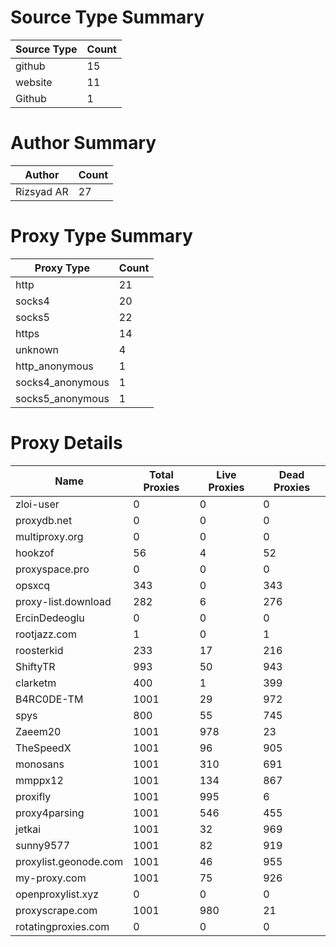# Source Type Summary

| Source Type | Count |
|-------------|-------|
| github | 15 |
| website | 11 |
| Github | 1 |


# Author Summary

| Author | Count |
|--------|-------|
| Rizsyad AR | 27 |


# Proxy Type Summary

| Proxy Type | Count |
|------------|-------|
| http | 21 |
| socks4 | 20 |
| socks5 | 22 |
| https | 14 |
| unknown | 4 |
| http_anonymous | 1 |
| socks4_anonymous | 1 |
| socks5_anonymous | 1 |


# Proxy Details

| Name | Total Proxies | Live Proxies | Dead Proxies |
|------|---------------|--------------|---------------|
| zloi-user | 0 | 0 | 0 |
| proxydb.net | 0 | 0 | 0 |
| multiproxy.org | 0 | 0 | 0 |
| hookzof | 56 | 4 | 52 |
| proxyspace.pro | 0 | 0 | 0 |
| opsxcq | 343 | 0 | 343 |
| proxy-list.download | 282 | 6 | 276 |
| ErcinDedeoglu | 0 | 0 | 0 |
| rootjazz.com | 1 | 0 | 1 |
| roosterkid | 233 | 17 | 216 |
| ShiftyTR | 993 | 50 | 943 |
| clarketm | 400 | 1 | 399 |
| B4RC0DE-TM | 1001 | 29 | 972 |
| spys | 800 | 55 | 745 |
| Zaeem20 | 1001 | 978 | 23 |
| TheSpeedX | 1001 | 96 | 905 |
| monosans | 1001 | 310 | 691 |
| mmppx12 | 1001 | 134 | 867 |
| proxifly | 1001 | 995 | 6 |
| proxy4parsing | 1001 | 546 | 455 |
| jetkai | 1001 | 32 | 969 |
| sunny9577 | 1001 | 82 | 919 |
| proxylist.geonode.com | 1001 | 46 | 955 |
| my-proxy.com | 1001 | 75 | 926 |
| openproxylist.xyz | 0 | 0 | 0 |
| proxyscrape.com | 1001 | 980 | 21 |
| rotatingproxies.com | 0 | 0 | 0 |
